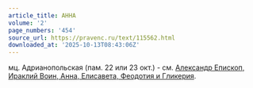 ```yaml
---
article_title: АННА
volume: '2'
page_numbers: '454'
source_url: https://pravenc.ru/text/115562.html
downloaded_at: '2025-10-13T08:43:06Z'
---
```


мц. Адрианопольская (пам. 22 или 23 окт.) - см. [Александр Епископ, Ираклий Воин, Анна, Елисавета, Феодотия и Гликерия](<https://pravenc.ru/text/Александр Епископ  Ираклий Воин  Анна  Елисавета  Феодотия и Гликерия.html>).
